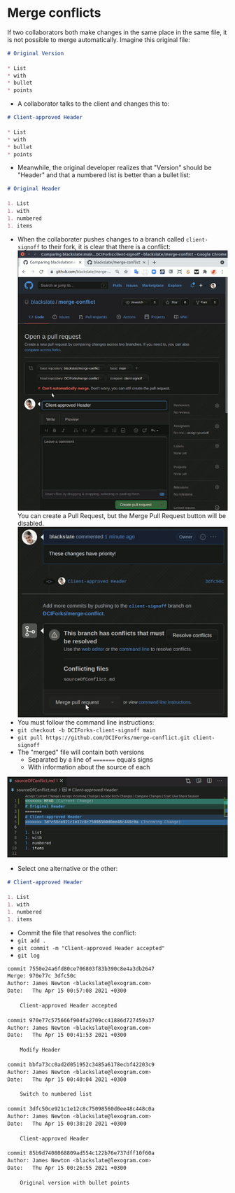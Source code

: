 # Merge conflicts
If two collaborators both make changes in the same place in the same file, it is not possible to merge automatically. Imagine this original file:
```md
# Original Version

* List
* with
* bullet
* points
```
* A collaborator talks to the client and changes this to:
```md
# Client-approved Header

* List
* with
* bullet
* points
```
* Meanwhile, the original developer realizes that "Version" should be "Header" and that a numbered list is better than a bullet list:
```md
# Original Header

1. List
1. with
1. numbered
1. items
```
* When the collaborater pushes changes to a branch called `client-signoff` to their fork, it is clear that there is a conflict:
![Can't merge automatically](img/conflict.png)
You can create a Pull Request, but the Merge Pull Request button will be disabled.
![No merge button](img/no_merge_button.png)
* You must follow the command line instructions:
* `git checkout -b DCIForks-client-signoff main`
* `git pull https://github.com/DCIForks/merge-conflict.git client-signoff`
* The "merged" file will contain both versions
  - Separated by a line of `=======` equals signs
  - With information about the source of each

![Resolve the conflict](img/resolve_conflict.png)
* Select one alternative or the other:
```md
# Client-approved Header

1. List
1. with
1. numbered
1. items
```

* Commit the file that resolves the conflict:
* `git add .`
* `git commit -m "Client-approved Header accepted"`
* `git log`
```bash
commit 7550e24a6fd80ce706803f83b390c8e4a3db2647
Merge: 970e77c 3dfc50c
Author: James Newton <blackslate@lexogram.com>
Date:   Thu Apr 15 00:57:08 2021 +0300

    Client-approved Header accepted

commit 970e77c575666f904fa2709cc41886d727459a37
Author: James Newton <blackslate@lexogram.com>
Date:   Thu Apr 15 00:41:53 2021 +0300

    Modify Header

commit bbfa73cc0ad2d051952c3485a6178ecbf42203c9
Author: James Newton <blackslate@lexogram.com>
Date:   Thu Apr 15 00:40:04 2021 +0300

    Switch to numbered list

commit 3dfc50ce921c1e12c8c75098560d0ee48c448c0a
Author: James Newton <blackslate@lexogram.com>
Date:   Thu Apr 15 00:38:20 2021 +0300

    Client-approved Header

commit 85b9d7408068809ad554c122b76e737dff10f60a
Author: James Newton <blackslate@lexogram.com>
Date:   Thu Apr 15 00:26:55 2021 +0300

    Original version with bullet points
```
